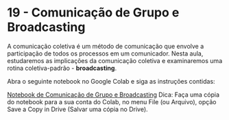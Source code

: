 # 19 - Comunicação de Grupo e Broadcasting

A comunicação coletiva é um método de comunicação que envolve a participação de todos os processos em um comunicador. Nesta aula, estudaremos as implicações da comunicação coletiva e examinaremos uma rotina coletiva-padrão - **broadcasting**.

Abra o seguinte notebook no Google Colab e siga as instruções contidas:

[Notebook de Comunicação de Grupo e Broadcasting](https://colab.research.google.com/drive/1s2WGeigQqRZpZ42AlKmWjRRM8637QKwk?usp=sharing) Dica: Faça uma cópia do notebook para a sua conta do Colab, no menu File (ou Arquivo), opção Save a Copy in Drive (Salvar uma cópia no Drive). 
